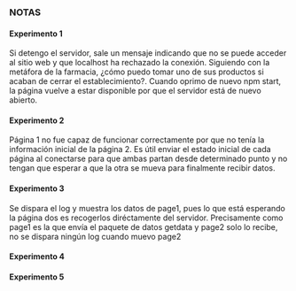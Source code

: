 ### NOTAS

#### Experimento 1

Si detengo el servidor, sale un mensaje indicando que no se puede acceder al sitio web y que localhost ha rechazado la conexión. Siguiendo con la metáfora de la farmacia, ¿cómo puedo tomar uno de sus productos si acaban de cerrar el establecimiento?. Cuando oprimo de nuevo npm start, la página vuelve a estar disponible por que el servidor está de nuevo abierto.

#### Experimento 2

Página 1 no fue capaz de funcionar correctamente por que no tenía la información inicial de la página 2. Es útil enviar el estado inicial de cada página al conectarse para que ambas partan desde determinado punto y no tengan que esperar a que la otra se mueva para finalmente recibir datos. 

#### Experimento 3

Se dispara el log y muestra los datos de page1, pues lo que está esperando la página dos es recogerlos diréctamente del servidor. Precisamente como page1 es la que envía el paquete de datos getdata y page2 solo lo recibe, no se dispara ningún log cuando muevo page2

#### Experimento 4

#### Experimento 5
